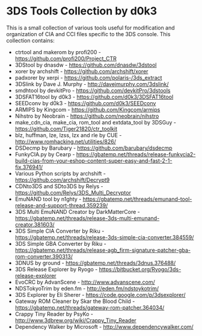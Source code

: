 # 3DS Tools Collection by d0k3

This is a small collection of various tools useful for modification and organization of CIA and CCI files specific to the 3DS console. This collection contains:
* ctrtool and makerom by profi200 - https://github.com/profi200/Project_CTR
* 3DStool by dnasdw - https://github.com/dnasdw/3dstool
* xorer by archshift - https://github.com/archshift/xorer
* padxorer by xerpi - https://github.com/polaris-/3ds_extract
* 3DSlink by Dave J. Murphy - http://davejmurphy.com/3dslink/
* smdhtool by devkitPro - https://github.com/devkitPro/3dstools
* 3DSFAT16tool by d0k3 - https://github.com/d0k3/3DSFAT16tool
* SEEDconv by d0k3 - https://github.com/d0k3/SEEDconv
* ARMIPS by Kingcom - https://github.com/Kingcom/armips
* Nihstro by Neobrain - https://github.com/neobrain/nihstro
* make_cdn_cia, make_cia, rom_tool and extdata_tool by 3DSGuy - https://github.com/Tiger21820/ctr_toolkit
* blz, huffman, lze, lzss, lzx and rle by CUE - http://www.romhacking.net/utilities/826/
* DSDecmp by Barubary - https://github.com/barubary/dsdecmp
* FunkyCIA.py by Cearp - https://gbatemp.net/threads/release-funkycia2-build-cias-from-your-eshop-content-super-easy-and-fast-2-1-fix.376941/
* Various Python scripts by archshift - https://github.com/archshift/Decrypt9
* CDNto3DS and SDto3DS by Relys - https://github.com/Relys/3DS_Multi_Decryptor
* EmuNAND tool by n1ghty - https://gbatemp.net/threads/emunand-tool-release-and-support-thread.359239/
* 3DS Multi EmuNAND Creator by DarkMatterCore - https://gbatemp.net/threads/release-3ds-multi-emunand-creator.381603/
* 3DS Simple CIA Converter by Riku - https://gbatemp.net/threads/release-3ds-simple-cia-converter.384559/
* 3DS Simple GBA Converter by Riku - https://gbatemp.net/threads/release-agb_firm-signature-patcher-gba-rom-converter.390313/
* 3DNUS by ground - https://gbatemp.net/threads/3dnus.376488/
* 3DS Release Explorer by Ryogo - https://bitbucket.org/Ryogo/3ds-release-explorer
* EvoCRC by AdvanScene - http://www.advanscene.com/
* NDSTokyoTrim by eden.fm - http://eden.fm/ndstoykotrim/
* 3DS Explorer by Eli Sherer - https://code.google.com/p/3dsexplorer/
* Gateway ROM Cleaner by Skar the Blood Child - https://gbatemp.net/threads/gateway-rom-patcher.364034/
* Crappy Tiny Reader by PsyKo - http://www.3dbrew.org/wiki/Crappy_Tiny_Reader
* Dependency Walker by Microsoft - http://www.dependencywalker.com/
